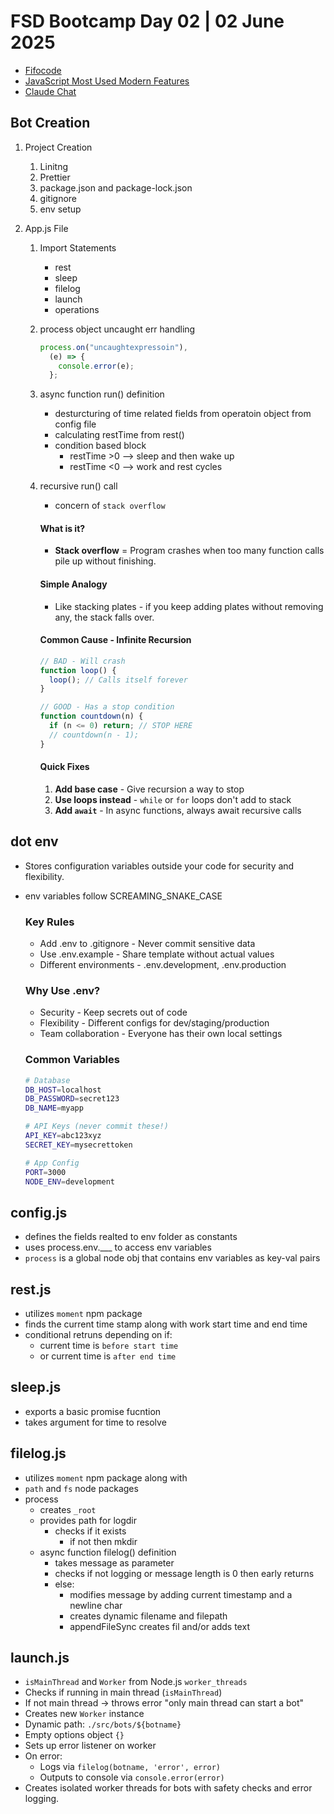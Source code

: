 # FSD Bootcamp Day 02 | 02 June 2025

- [Fifocode](https://fifocode.com/)
- [JavaScript Most Used Modern Features](https://fifocode.com/article/javascript-most-used-modern-features)
- [Claude Chat](https://claude.ai/chat/4fefe719-fa75-43b7-9805-eef66dbbb101)

## Bot Creation

1. Project Creation

   1. Linitng
   2. Prettier
   3. package.json and package-lock.json
   4. gitignore
   5. env setup

2. App.js File

   1. Import Statements
      - rest
      - sleep
      - filelog
      - launch
      - operations
   2. process object uncaught err handling

      ```javascript
      process.on("uncaughtexpressoin"),
        (e) => {
          console.error(e);
        };
      ```

   3. async function run() definition
      - desturcturing of time related fields from operatoin object from config file
      - calculating restTime from rest()
      - condition based block
        - restTime >0 --> sleep and then wake up
        - restTime <0 --> work and rest cycles
   4. recursive run() call

      - concern of `stack overflow`

      #### What is it?

      - **Stack overflow** = Program crashes when too many function calls pile up without finishing.

      #### Simple Analogy

      - Like stacking plates - if you keep adding plates without removing any, the stack falls over.

      #### Common Cause - Infinite Recursion

      ```javascript
      // BAD - Will crash
      function loop() {
        loop(); // Calls itself forever
      }

      // GOOD - Has a stop condition
      function countdown(n) {
        if (n <= 0) return; // STOP HERE
        // countdown(n - 1);
      }
      ```

      #### Quick Fixes

      1. **Add base case** - Give recursion a way to stop
      2. **Use loops instead** - `while` or `for` loops don't add to stack
      3. **Add `await`** - In async functions, always await recursive calls

## dot env

- Stores configuration variables outside your code for security and flexibility.
- env variables follow SCREAMING_SNAKE_CASE

  ### Key Rules

  - Add .env to .gitignore - Never commit sensitive data
  - Use .env.example - Share template without actual values
  - Different environments - .env.development, .env.production

  ### Why Use .env?

  - Security - Keep secrets out of code
  - Flexibility - Different configs for dev/staging/production
  - Team collaboration - Everyone has their own local settings

  ### Common Variables

  ```bash
  # Database
  DB_HOST=localhost
  DB_PASSWORD=secret123
  DB_NAME=myapp

  # API Keys (never commit these!)
  API_KEY=abc123xyz
  SECRET_KEY=mysecrettoken

  # App Config
  PORT=3000
  NODE_ENV=development
  ```

## config.js

- defines the fields realted to env folder as constants
- uses process.env.\_\_\_ to access env variables
- `process` is a global node obj that contains env variables as key-val pairs

## rest.js

- utilizes `moment` npm package
- finds the current time stamp along with work start time and end time
- conditional retruns depending on if:
  - current time is `before start time`
  - or current time is `after end time`

## sleep.js

- exports a basic promise fucntion
- takes argument for time to resolve

## filelog.js

- utilizes `moment` npm package along with
- `path` and `fs` node packages
- process
  - creates `_root`
  - provides path for logdir
    - checks if it exists
      - if not then mkdir
  - async function filelog() definition
    - takes message as parameter
    - checks if not logging or message length is 0 then early returns
    - else:
      - modifies message by adding current timestamp and a newline char
      - creates dynamic filename and filepath
      - appendFileSync creates fil and/or adds text

## launch.js

- `isMainThread` and `Worker` from Node.js `worker_threads`
- Checks if running in main thread (`isMainThread`)
- If not main thread → throws error "only main thread can start a bot"
- Creates new `Worker` instance
- Dynamic path: `./src/bots/${botname}`
- Empty options object `{}`
- Sets up error listener on worker
- On error:
  - Logs via `filelog(botname, 'error', error)`
  - Outputs to console via `console.error(error)`
- Creates isolated worker threads for bots with safety checks and error logging.
